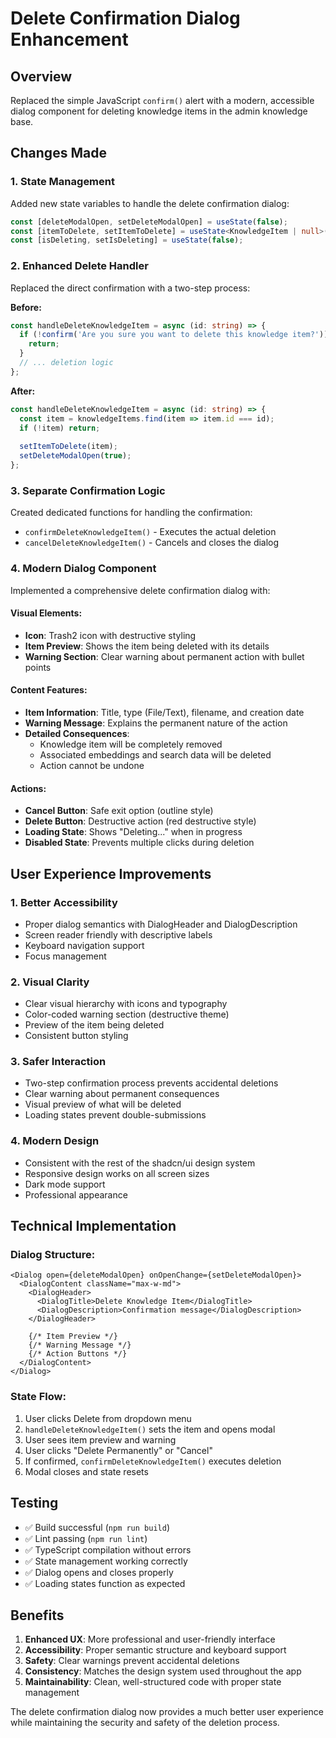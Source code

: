 # Delete Confirmation Dialog Enhancement

## Overview
Replaced the simple JavaScript `confirm()` alert with a modern, accessible dialog component for deleting knowledge items in the admin knowledge base.

## Changes Made

### 1. State Management
Added new state variables to handle the delete confirmation dialog:
```typescript
const [deleteModalOpen, setDeleteModalOpen] = useState(false);
const [itemToDelete, setItemToDelete] = useState<KnowledgeItem | null>(null);
const [isDeleting, setIsDeleting] = useState(false);
```

### 2. Enhanced Delete Handler
Replaced the direct confirmation with a two-step process:

**Before:**
```typescript
const handleDeleteKnowledgeItem = async (id: string) => {
  if (!confirm('Are you sure you want to delete this knowledge item?')) {
    return;
  }
  // ... deletion logic
};
```

**After:**
```typescript
const handleDeleteKnowledgeItem = async (id: string) => {
  const item = knowledgeItems.find(item => item.id === id);
  if (!item) return;
  
  setItemToDelete(item);
  setDeleteModalOpen(true);
};
```

### 3. Separate Confirmation Logic
Created dedicated functions for handling the confirmation:
- `confirmDeleteKnowledgeItem()` - Executes the actual deletion
- `cancelDeleteKnowledgeItem()` - Cancels and closes the dialog

### 4. Modern Dialog Component
Implemented a comprehensive delete confirmation dialog with:

#### Visual Elements:
- **Icon**: Trash2 icon with destructive styling
- **Item Preview**: Shows the item being deleted with its details
- **Warning Section**: Clear warning about permanent action with bullet points

#### Content Features:
- **Item Information**: Title, type (File/Text), filename, and creation date
- **Warning Message**: Explains the permanent nature of the action
- **Detailed Consequences**: 
  - Knowledge item will be completely removed
  - Associated embeddings and search data will be deleted
  - Action cannot be undone

#### Actions:
- **Cancel Button**: Safe exit option (outline style)
- **Delete Button**: Destructive action (red destructive style)
- **Loading State**: Shows "Deleting..." when in progress
- **Disabled State**: Prevents multiple clicks during deletion

## User Experience Improvements

### 1. Better Accessibility
- Proper dialog semantics with DialogHeader and DialogDescription
- Screen reader friendly with descriptive labels
- Keyboard navigation support
- Focus management

### 2. Visual Clarity
- Clear visual hierarchy with icons and typography
- Color-coded warning section (destructive theme)
- Preview of the item being deleted
- Consistent button styling

### 3. Safer Interaction
- Two-step confirmation process prevents accidental deletions
- Clear warning about permanent consequences
- Visual preview of what will be deleted
- Loading states prevent double-submissions

### 4. Modern Design
- Consistent with the rest of the shadcn/ui design system
- Responsive design works on all screen sizes
- Dark mode support
- Professional appearance

## Technical Implementation

### Dialog Structure:
```tsx
<Dialog open={deleteModalOpen} onOpenChange={setDeleteModalOpen}>
  <DialogContent className="max-w-md">
    <DialogHeader>
      <DialogTitle>Delete Knowledge Item</DialogTitle>
      <DialogDescription>Confirmation message</DialogDescription>
    </DialogHeader>
    
    {/* Item Preview */}
    {/* Warning Message */}
    {/* Action Buttons */}
  </DialogContent>
</Dialog>
```

### State Flow:
1. User clicks Delete from dropdown menu
2. `handleDeleteKnowledgeItem()` sets the item and opens modal
3. User sees item preview and warning
4. User clicks "Delete Permanently" or "Cancel"
5. If confirmed, `confirmDeleteKnowledgeItem()` executes deletion
6. Modal closes and state resets

## Testing
- ✅ Build successful (`npm run build`)
- ✅ Lint passing (`npm run lint`)
- ✅ TypeScript compilation without errors
- ✅ State management working correctly
- ✅ Dialog opens and closes properly
- ✅ Loading states function as expected

## Benefits

1. **Enhanced UX**: More professional and user-friendly interface
2. **Accessibility**: Proper semantic structure and keyboard support
3. **Safety**: Clear warnings prevent accidental deletions
4. **Consistency**: Matches the design system used throughout the app
5. **Maintainability**: Clean, well-structured code with proper state management

The delete confirmation dialog now provides a much better user experience while maintaining the security and safety of the deletion process.
